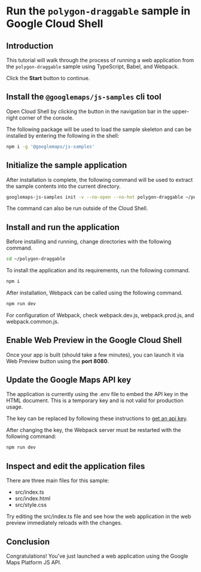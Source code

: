 # Run the `polygon-draggable` sample in Google Cloud Shell

<walkthrough-tutorial-duration duration="10"/>

## Introduction

This tutorial will walk through the process of running a web application from
the `polygon-draggable` sample using TypeScript, Babel, and Webpack.

Click the **Start** button to continue.

## Install the `@googlemaps/js-samples` cli tool

Open Cloud Shell by clicking the
<walkthrough-cloud-shell-icon></walkthrough-cloud-shell-icon> button in the
navigation bar in the upper-right corner of the console.

The following package will be used to load the sample skeleton and can be
installed by entering the following in the shell:

```bash
npm i -g '@googlemaps/js-samples'
```

## Initialize the sample application

After installation is complete, the following command will be used to extract
the sample contents into the current directory.

```bash
googlemaps-js-samples init -v --no-open --no-hot polygon-draggable ~/polygon-draggable
```

The command can also be run outside of the Cloud Shell.

## Install and run the application

Before installing and running, change directories with the following command.

```bash
cd ~/polygon-draggable
```

To install the application and its requirements, run the following command.

```bash
npm i
```

After installation, Webpack can be called using the following command.

```bash
npm run dev
```

For configuration of Webpack, check
<walkthrough-editor-open-file filePath="~/polygon-draggable/webpack.dev.js">webpack.dev.js</walkthrough-editor-open-file>,
<walkthrough-editor-open-file filePath="~/polygon-draggable/webpack.prod.js">webpack.prod.js</walkthrough-editor-open-file>,
and
<walkthrough-editor-open-file filePath="~/polygon-draggable/webpack.common.js">webpack.common.js</walkthrough-editor-open-file>.

## Enable Web Preview in the Google Cloud Shell

Once your app is built (should take a few minutes), you can launch it via
<walkthrough-spotlight-pointer target="cloudshell" spotlightId="devshell-web-preview-button">Web
Preview button</walkthrough-spotlight-pointer> using the **port 8080**.

## Update the Google Maps API key

The application is currently using the
<walkthrough-editor-open-file filePath="~/polygon-draggable/.env">.env</walkthrough-editor-open-file>
file to embed the API key in the HTML document. This is a temporary key and is
not valid for production usage.

The key can be replaced by following these instructions to
[get an api key](https://developers.google.com/maps/documentation/javascript/get-api-key).

After changing the key, the Webpack server must be restarted with the following
command:

```bash
npm run dev
```

## Inspect and edit the application files

There are three main files for this sample:

*   <walkthrough-editor-open-file filePath="~/polygon-draggable/src/index.ts">src/index.ts</walkthrough-editor-open-file>
*   <walkthrough-editor-open-file filePath="~/polygon-draggable/src/index.html">src/index.html</walkthrough-editor-open-file>
*   <walkthrough-editor-open-file filePath="~/polygon-draggable/src/style.css">src/style.css</walkthrough-editor-open-file>

Try editing the <walkthrough-editor-open-file filePath="~/polygon-draggable/src/index.ts">src/index.ts</walkthrough-editor-open-file> file and see how the web application in the web preview immediately reloads with the changes.

## Conclusion

<walkthrough-conclusion-trophy></walkthrough-conclusion-trophy>

Congratulations! You've just launched a web application using the Google Maps
Platform JS API.
